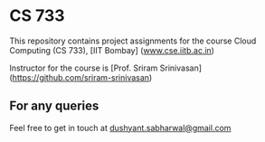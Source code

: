 # CS 733
This repository contains project assignments for the course Cloud Computing (CS 733), [IIT Bombay] (www.cse.iitb.ac.in)

Instructor for the course is [Prof. Sriram Srinivasan] (https://github.com/sriram-srinivasan)

## For any queries
Feel free to get in touch at dushyant.sabharwal@gmail.com
